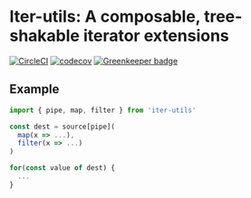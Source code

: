 # Iter-utils: A composable, tree-shakable iterator extensions

[![CircleCI](https://circleci.com/gh/Tosuke/iter-util/tree/master.svg?style=svg)](https://circleci.com/gh/Tosuke/iter-util/tree/master)
[![codecov](https://codecov.io/gh/Tosuke/iter-util/branch/master/graph/badge.svg)](https://codecov.io/gh/Tosuke/iter-util) [![Greenkeeper badge](https://badges.greenkeeper.io/Tosuke/iter-util.svg)](https://greenkeeper.io/)

## Example
```js
import { pipe, map, filter } from 'iter-utils'

const dest = source[pipe](
  map(x => ...),
  filter(x => ...)
)

for(const value of dest) {
  ...
}
```
